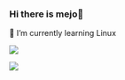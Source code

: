 ### Hi there is mejo👋

🌱 I’m currently learning Linux 

![](https://github-readme-stats.vercel.app/api?username=mejomejo&show_icons=true&theme=onedark&count_private=true)

![](https://github-readme-stats.vercel.app/api/top-langs/?username=mejomejo&theme=dark&layout=compact)


<!--
**mejomejo/mejomejo** is a ✨ _special_ ✨ repository because its `README.md` (this file) appears on your GitHub profile.

Here are some ideas to get you started:

- 🔭 I’m currently working on ...
- 🌱 I’m currently learning ...
- 👯 I’m looking to collaborate on ...
- 🤔 I’m looking for help with ...
- 💬 Ask me about ...
- 📫 How to reach me: ...
- 😄 Pronouns: ...
- ⚡ Fun fact: ...
-->
